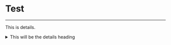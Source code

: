 <H1>Test</H1>

<hr>

This is details.

<details>
    <summary>This will be the details heading</summary>
<p></p>
This will be  in the details
<p></p>

```
nmap -A 10.10.10.0
```

<kbd>nmap</kbd> is a tool <kbd>I use it all the time.

```
Nmap -p- 10.10.10.0

As you can see I scanned all ports the second time


</details>